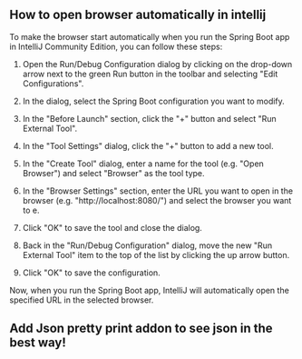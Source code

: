 

## How to open browser automatically in intellij

To make the browser start automatically when you run the Spring Boot app in IntelliJ Community Edition, you can follow these steps:

1. Open the Run/Debug Configuration dialog by clicking on the drop-down arrow next to the green Run button in the toolbar and selecting "Edit Configurations".

2. In the dialog, select the Spring Boot configuration you want to modify.

3. In the "Before Launch" section, click the "+" button and select "Run External Tool".

4. In the "Tool Settings" dialog, click the "+" button to add a new tool.

5. In the "Create Tool" dialog, enter a name for the tool (e.g. "Open Browser") and select "Browser" as the tool type.

6. In the "Browser Settings" section, enter the URL you want to open in the browser (e.g. "http://localhost:8080/") and select the browser you want to e.

7. Click "OK" to save the tool and close the dialog.

8. Back in the "Run/Debug Configuration" dialog, move the new "Run External Tool" item to the top of the list by clicking the up arrow button.

9. Click "OK" to save the configuration.

Now, when you run the Spring Boot app, IntelliJ will automatically open the specified URL in the selected browser.



## Add Json pretty print addon to see json in the best way!

